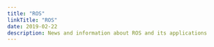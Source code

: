 ```yaml
---
title: "ROS"
linkTitle: "ROS"
date: 2019-02-22
description: News and information about ROS and its applications
---
```

